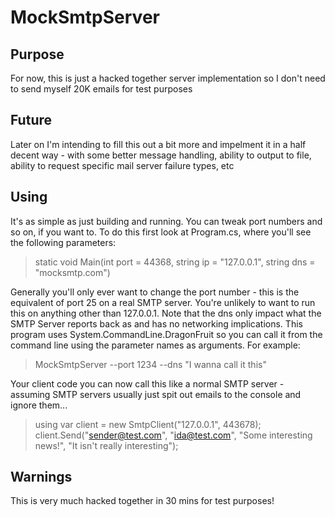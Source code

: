 ﻿# MockSmtpServer

## Purpose
For now, this is just a hacked together server implementation so I don't need to send myself 20K emails for test purposes

## Future
Later on I'm intending to fill this out a bit more and impelment it in a half decent way - with some better message handling, ability to output to file, ability to request specific mail server failure types, etc

## Using
It's as simple as just building and running. You can tweak port numbers and so on, if you want to. To do this first look at Program.cs, where you'll see the following parameters:

> static void Main(int port = 44368, string ip = "127.0.0.1", string dns = "mocksmtp.com")

Generally you'll only ever want to change the port number - this is the equivalent of port 25 on a real SMTP server. You're unlikely to want to run this on anything other than 127.0.0.1. Note that the dns only impact what the SMTP Server reports back as and has no networking implications. This program uses System.CommandLine.DragonFruit so you can call it from the command line using the parameter names as arguments. For example:

> MockSmtpServer --port 1234 --dns "I wanna call it this"

Your client code you can now call this like a normal SMTP server - assuming SMTP servers usually just spit out emails to the console and ignore them...

> using var client = new SmtpClient("127.0.0.1", 443678);
> client.Send("sender@test.com", "ida@test.com", "Some interesting news!", "It isn't really interesting");

## Warnings
This is very much hacked together in 30 mins for test purposes!
